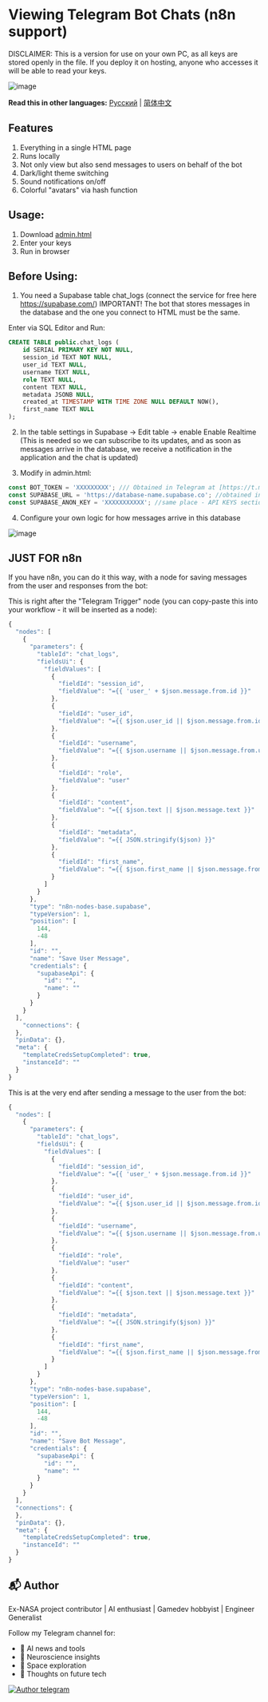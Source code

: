 # Viewing Telegram Bot Chats (n8n support)
DISCLAIMER: This is a version for use on your own PC, as all keys are stored openly in the file. If you deploy it on hosting, anyone who accesses it will be able to read your keys.

![image](https://github.com/myslithell/images/blob/main/onehtml-tgbot.png)

**Read this in other languages:** [Русский](README-RU.md) | [简体中文](README-CN.md)

## Features
1) Everything in a single HTML page
2) Runs locally
3) Not only view but also send messages to users on behalf of the bot
4) Dark/light theme switching
5) Sound notifications on/off
6) Colorful "avatars" via hash function

## Usage:
1) Download [admin.html](admin.html)
2) Enter your keys
3) Run in browser

## Before Using:
1) You need a Supabase table chat_logs (connect the service for free here https://supabase.com/)
IMPORTANT! The bot that stores messages in the database and the one you connect to HTML must be the same.

Enter via SQL Editor and Run:
```sql
CREATE TABLE public.chat_logs (
    id SERIAL PRIMARY KEY NOT NULL,
    session_id TEXT NOT NULL,
    user_id TEXT NULL,
    username TEXT NULL,
    role TEXT NULL,
    content TEXT NULL,
    metadata JSONB NULL,
    created_at TIMESTAMP WITH TIME ZONE NULL DEFAULT NOW(),
    first_name TEXT NULL
);
```
2) In the table settings in Supabase -> Edit table -> enable Enable Realtime
(This is needed so we can subscribe to its updates, and as soon as messages arrive in the database, we receive a notification in the application and the chat is updated)

3) Modify in admin.html:
```js
const BOT_TOKEN = 'XXXXXXXXX'; /// Obtained in Telegram at [https://t.me/BotFather](https://t.me/BotFather)
const SUPABASE_URL = 'https://database-name.supabase.co'; //obtained in project settings of your database in supabase - Data API section
const SUPABASE_ANON_KEY = 'XXXXXXXXXXX'; //same place - API KEYS section
```



4) Configure your own logic for how messages arrive in this database

![image](https://user-images.githubusercontent.com/10284570/173569848-c624317f-42b1-45a6-ab09-f0ea3c247648.png)
## JUST FOR n8n
If you have n8n, you can do it this way, with a node for saving messages from the user and responses from the bot:

This is right after the "Telegram Trigger" node (you can copy-paste this into your workflow - it will be inserted as a node):
```js
{
  "nodes": [
    {
      "parameters": {
        "tableId": "chat_logs",
        "fieldsUi": {
          "fieldValues": [
            {
              "fieldId": "session_id",
              "fieldValue": "={{ 'user_' + $json.message.from.id }}"
            },
            {
              "fieldId": "user_id",
              "fieldValue": "={{ $json.user_id || $json.message.from.id }}"
            },
            {
              "fieldId": "username",
              "fieldValue": "={{ $json.username || $json.message.from.username }}"
            },
            {
              "fieldId": "role",
              "fieldValue": "user"
            },
            {
              "fieldId": "content",
              "fieldValue": "={{ $json.text || $json.message.text }}"
            },
            {
              "fieldId": "metadata",
              "fieldValue": "={{ JSON.stringify($json) }}"
            },
            {
              "fieldId": "first_name",
              "fieldValue": "={{ $json.first_name || $json.message.from.first_name }}"
            }
          ]
        }
      },
      "type": "n8n-nodes-base.supabase",
      "typeVersion": 1,
      "position": [
        144,
        -48
      ],
      "id": "",
      "name": "Save User Message",
      "credentials": {
        "supabaseApi": {
          "id": "",
          "name": ""
        }
      }
    }
  ],
	"connections": {
  },
  "pinData": {},
  "meta": {
    "templateCredsSetupCompleted": true,
    "instanceId": ""
  }
}
```

This is at the very end after sending a message to the user from the bot:
```js
{
  "nodes": [
    {
      "parameters": {
        "tableId": "chat_logs",
        "fieldsUi": {
          "fieldValues": [
            {
              "fieldId": "session_id",
              "fieldValue": "={{ 'user_' + $json.message.from.id }}"
            },
            {
              "fieldId": "user_id",
              "fieldValue": "={{ $json.user_id || $json.message.from.id }}"
            },
            {
              "fieldId": "username",
              "fieldValue": "={{ $json.username || $json.message.from.username }}"
            },
            {
              "fieldId": "role",
              "fieldValue": "user"
            },
            {
              "fieldId": "content",
              "fieldValue": "={{ $json.text || $json.message.text }}"
            },
            {
              "fieldId": "metadata",
              "fieldValue": "={{ JSON.stringify($json) }}"
            },
            {
              "fieldId": "first_name",
              "fieldValue": "={{ $json.first_name || $json.message.from.first_name }}"
            }
          ]
        }
      },
      "type": "n8n-nodes-base.supabase",
      "typeVersion": 1,
      "position": [
        144,
        -48
      ],
      "id": "",
      "name": "Save Bot Message",
      "credentials": {
        "supabaseApi": {
          "id": "",
          "name": ""
        }
      }
    }
  ],
  "connections": {
  },
  "pinData": {},
  "meta": {
    "templateCredsSetupCompleted": true,
    "instanceId": ""
  }
}
```

## 📬 Author
Ex-NASA project contributor | AI enthusiast | Gamedev hobbyist | Engineer Generalist

Follow my Telegram channel for:
- 🤖 AI news and tools
- 🧠 Neuroscience insights  
- 🚀 Space exploration
- 💭 Thoughts on future tech

[![Author telegram](https://img.shields.io/badge/Telegram-2CA5E0?style=for-the-badge&logo=telegram&logoColor=white)](https://t.me/+VKz5IExlz08zNTAy)
